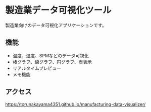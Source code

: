 # 製造業データ可視化ツール

製造業向けのデータ可視化アプリケーションです。

## 機能
- 温度、湿度、SPMなどのデータ可視化
- 棒グラフ、線グラフ、円グラフ、表表示
- リアルタイムプレビュー
- メモ機能

## アクセス
https://torunakayama4351.github.io/manufacturing-data-visualizer/
